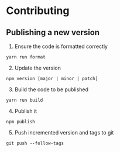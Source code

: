 # Contributing

## Publishing a new version

1. Ensure the code is formatted correctly

```
yarn run format
```

2. Update the version

```
npm version [major | minor | patch]
```

3. Build the code to be published

```
yarn run build
```

4. Publish it

```
npm publish
```

5. Push incremented version and tags to git

```
git push --follow-tags
```
